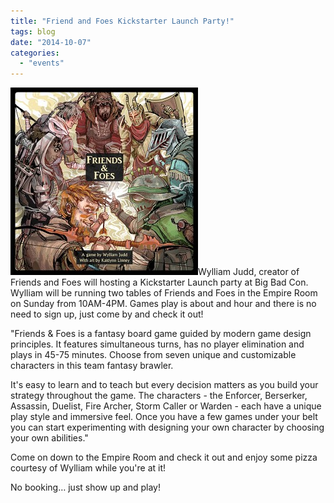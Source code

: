 ```yaml
---
title: "Friend and Foes Kickstarter Launch Party!"
tags: blog
date: "2014-10-07"
categories: 
  - "events"
---
```


[![Friends & Foes](images/Friends-Foes-300x300.jpg)](http://www.bigbadcon.com/wp-content/uploads/2014/10/Friends-Foes.jpg)Wylliam Judd, creator of Friends and Foes will hosting a Kickstarter Launch party at Big Bad Con. Wylliam will be running two tables of Friends and Foes in the Empire Room on Sunday from 10AM-4PM. Games play is about and hour and there is no need to sign up, just come by and check it out!

"Friends & Foes is a fantasy board game guided by modern game design principles. It features simultaneous turns, has no player elimination and plays in 45-75 minutes. Choose from seven unique and customizable characters in this team fantasy brawler.

It's easy to learn and to teach but every decision matters as you build your strategy throughout the game. The characters - the Enforcer, Berserker, Assassin, Duelist, Fire Archer, Storm Caller or Warden - each have a unique play style and immersive feel. Once you have a few games under your belt you can start experimenting with designing your own character by choosing your own abilities."

Come on down to the Empire Room and check it out and enjoy some pizza courtesy of Wylliam while you're at it!

No booking… just show up and play!

